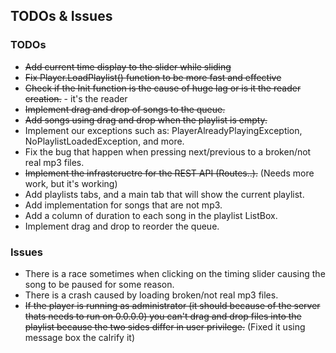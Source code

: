 ## TODOs & Issues

### TODOs
* ~~Add current time display to the slider while sliding~~
* ~~Fix Player.LoadPlaylist() function to be more fast and effective~~
* ~~Check if the Init function is the cause of huge lag or is it the reader creation.~~ - it's the reader
* ~~Implement drag and drop of songs to the queue.~~
* ~~Add songs using drag and drop when the playlist is empty.~~
* Implement our exceptions such as: PlayerAlreadyPlayingException, NoPlaylistLoadedException, and more.
* Fix the bug that happen when pressing next/previous to a broken/not real mp3 files.
* ~~Implement the infrastcructre for the REST API (Routes..).~~ (Needs more work, but it's working)
* Add playlists tabs, and a main tab that will show the current playlist.
* Add implementation for songs that are not mp3.
* Add a column of duration to each song in the playlist ListBox.
* Implement drag and drop to reorder the queue.

### Issues
* There is a race sometimes when clicking on the timing slider causing the song to be paused for some reason.
* There is a crash caused by loading broken/not real mp3 files.
* ~~If the player is running as administrator (it should because of the server thats needs to run on 0.0.0.0) you can't drag and
	drop files into the playlist because the two sides differ in user privilege.~~ (Fixed it using message box the calrify it)

